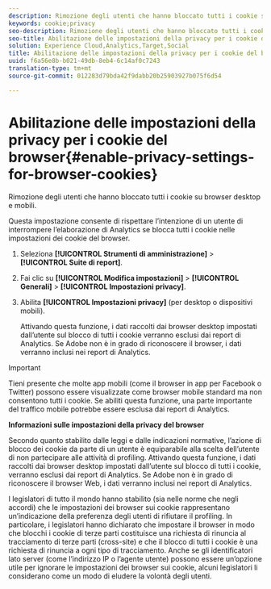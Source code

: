 ```yaml
---
description: Rimozione degli utenti che hanno bloccato tutti i cookie su browser desktop e mobili.
keywords: cookie;privacy
seo-description: Rimozione degli utenti che hanno bloccato tutti i cookie su browser desktop e mobili.
seo-title: Abilitazione delle impostazioni della privacy per i cookie del browser
solution: Experience Cloud,Analytics,Target,Social
title: Abilitazione delle impostazioni della privacy per i cookie del browser
uuid: f6a56e8b-b021-49db-8eb4-6c14af0c7243
translation-type: tm+mt
source-git-commit: 012283d79bda42f9dabb20b25903927b075f6d54

---
```



# Abilitazione delle impostazioni della privacy per i cookie del browser{#enable-privacy-settings-for-browser-cookies}

Rimozione degli utenti che hanno bloccato tutti i cookie su browser desktop e mobili.

Questa impostazione consente di rispettare l’intenzione di un utente di interrompere l’elaborazione di Analytics se blocca tutti i cookie nelle impostazioni dei cookie del browser.

1. Seleziona **[!UICONTROL Strumenti di amministrazione]** &gt; **[!UICONTROL Suite di report]**.
1. Fai clic su **[!UICONTROL Modifica impostazioni]** &gt; **[!UICONTROL Generali]** &gt; **[!UICONTROL Impostazioni privacy]**.
1. Abilita **[!UICONTROL Impostazioni privacy]** (per desktop o dispositivi mobili).

   Attivando questa funzione, i dati raccolti dai browser desktop impostati dall’utente sul blocco di tutti i cookie verranno esclusi dai report di Analytics. Se Adobe non è in grado di riconoscere il browser, i dati verranno inclusi nei report di Analytics.

>[!IMPORTANT]
>
>Tieni presente che molte app mobili (come il browser in app per Facebook o Twitter) possono essere visualizzate come browser mobile standard ma non consentono tutti i cookie. Se abiliti questa funzione, una parte importante del traffico mobile potrebbe essere esclusa dai report di Analytics.

**Informazioni sulle impostazioni della privacy del browser**

Secondo quanto stabilito dalle leggi e dalle indicazioni normative, l’azione di blocco dei cookie da parte di un utente è equiparabile alla scelta dell’utente di non partecipare alle attività di profiling. Attivando questa funzione, i dati raccolti dai browser desktop impostati dall’utente sul blocco di tutti i cookie, verranno esclusi dai report di Analytics. Se Adobe non è in grado di riconoscere il browser Web, i dati verranno inclusi nei report di Analytics.

I legislatori di tutto il mondo hanno stabilito (sia nelle norme che negli accordi) che le impostazioni dei browser sui cookie rappresentano un’indicazione della preferenza degli utenti di rifiutare il profiling. In particolare, i legislatori hanno dichiarato che impostare il browser in modo che blocchi i cookie di terze parti costituisce una richiesta di rinuncia al tracciamento di terze parti (cross-site) e che il blocco di tutti i cookie è una richiesta di rinuncia a ogni tipo di tracciamento. Anche se gli identificatori lato server (come l’indirizzo IP o l’agente utente) possono essere un’opzione utile per ignorare le impostazioni dei browser sui cookie, alcuni legislatori li considerano come un modo di eludere la volontà degli utenti.